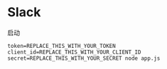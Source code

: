 # Slack

启动

```shell
token=REPLACE_THIS_WITH_YOUR_TOKEN client_id=REPLACE_THIS_WITH_YOUR_CLIENT_ID secret=REPLACE_THIS_WITH_YOUR_SECRET node app.js
```
